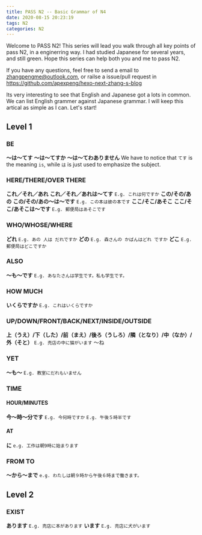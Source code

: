 ```yaml
---
title: PASS N2 -- Basic Grammar of N4
date: 2020-08-15 20:23:19
tags: N2
categories: N2
---
```


Welcome to PASS N2! This series will lead you walk through all key points of pass N2, in a enginerring way. I had studied Japanese for several years, and still green. Hope this series can help both you and me to pass N2.

If you have any questions, feel free to send a email to zhangpengme@outlook.com, or railse a issue/pull request in https://github.com/apexpeng/hexo-next-zhang-s-blog

Its very interesting to see that English and Japanese got a lots in common. We can list English grammer against Japanese grammar. I will keep this artical as simple as I can. Let's start!

## Level 1
### BE
**～は～てす**
**～は～てすか**
**～は～てわありません**
We have to notice that `てす` is the meaning `is`, while `は` is just used to emphasize the subject. 
### HERE/THERE/OVER THERE
**これ／それ／あれ**
**これ／それ／あれは～てす**
`E.g. これは何ですか`
**この/その/あの**
**この/その/あの～は～です**
`E.g. この本は彼の本です`
**ここ/そこ/あそこ**
**ここ/そこ/あそこは～です**
`E.g. 郵便局はあそこです`
### WHO/WHOSE/WHERE
**どれ**
`E.g. あの 人は だれですか`
**どの**
`E.g. 森さんの かばんはどれ ですか`
**どこ**
`E.g. 郵便局はどこですか`
### ALSO
**～も～です**
`E.g. あなたさんは学生です。私も学生です。`
### HOW MUCH
**いくらですか**
`E.g. これはいくらですか`
### UP/DOWN/FRONT/BACK/NEXT/INSIDE/OUTSIDE
**上（うえ）/下（した）/前（まえ）/後ろ（うしろ）/隣（となり）/中（なか）/外（そと）**
`E.g. 売店の中に猫がいます`
～ね
### YET
**～も～**
`E.g. 教室にだれもいません`
### TIME
#### HOUR/MINUTES
**今～時～分です**
`E.g. 今何時ですか`
`E.g. 午後５時半です`
#### AT
**に**
`e.g. 工作は朝9時に始まります`
### FROM TO
**～から～まで**
`e.g. わたしは朝９時から午後６時まで働きます。`

## Level 2
### EXIST
**あります**
`E.g. 売店に本があります`
**います**
`E.g. 売店に犬がいます`
